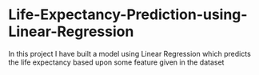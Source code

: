 # Life-Expectancy-Prediction-using-Linear-Regression
In this project I have built a model using Linear Regression which predicts the life expectancy based upon some feature given in the dataset
